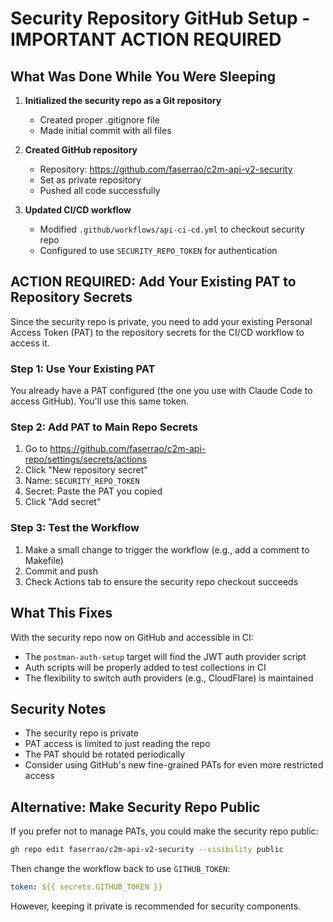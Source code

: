 # Security Repository GitHub Setup - IMPORTANT ACTION REQUIRED

## What Was Done While You Were Sleeping

1. **Initialized the security repo as a Git repository**
   - Created proper .gitignore file
   - Made initial commit with all files

2. **Created GitHub repository**
   - Repository: https://github.com/faserrao/c2m-api-v2-security
   - Set as private repository
   - Pushed all code successfully

3. **Updated CI/CD workflow**
   - Modified `.github/workflows/api-ci-cd.yml` to checkout security repo
   - Configured to use `SECURITY_REPO_TOKEN` for authentication

## ACTION REQUIRED: Add Your Existing PAT to Repository Secrets

Since the security repo is private, you need to add your existing Personal Access Token (PAT) to the repository secrets for the CI/CD workflow to access it.

### Step 1: Use Your Existing PAT
You already have a PAT configured (the one you use with Claude Code to access GitHub). You'll use this same token.

### Step 2: Add PAT to Main Repo Secrets
1. Go to https://github.com/faserrao/c2m-api-repo/settings/secrets/actions
2. Click "New repository secret"
3. Name: `SECURITY_REPO_TOKEN`
4. Secret: Paste the PAT you copied
5. Click "Add secret"

### Step 3: Test the Workflow
1. Make a small change to trigger the workflow (e.g., add a comment to Makefile)
2. Commit and push
3. Check Actions tab to ensure the security repo checkout succeeds

## What This Fixes

With the security repo now on GitHub and accessible in CI:
- The `postman-auth-setup` target will find the JWT auth provider script
- Auth scripts will be properly added to test collections in CI
- The flexibility to switch auth providers (e.g., CloudFlare) is maintained

## Security Notes

- The security repo is private
- PAT access is limited to just reading the repo
- The PAT should be rotated periodically
- Consider using GitHub's new fine-grained PATs for even more restricted access

## Alternative: Make Security Repo Public

If you prefer not to manage PATs, you could make the security repo public:
```bash
gh repo edit faserrao/c2m-api-v2-security --visibility public
```

Then change the workflow back to use `GITHUB_TOKEN`:
```yaml
token: ${{ secrets.GITHUB_TOKEN }}
```

However, keeping it private is recommended for security components.